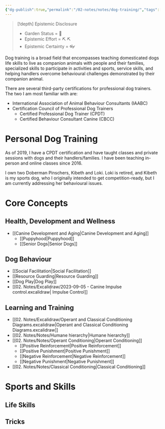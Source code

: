 ```yaml
---
{"dg-publish":true,"permalink":"/02-notes/notes/dog-training/","tags":["Note","Notes/MOC"],"created":"2024-07-02T16:06:16.674-03:00","updated":"2024-07-02T20:16:18.841-03:00"}
---
```


>[!depth] Epistemic Disclosure
>- Garden Status =  🌳
>- Epistemic Effort =  ⛏️ ⛏️
>- Epistemic Certainty =  👓

Dog training is a broad field that encompasses teaching domesticated dogs life skills to live as companion animals with people and their families, specialized skills to participate in activities and sports, service skills, and helping handlers overcome behavioural challenges demonstrated by their companion animal. 

There are several third-party certifications for professional dog trainers. The two I am most familiar with are: 
- International Association of Animal Behaviour Consultants (IAABC)
- Certification Council of Professional Dog Trainers
	- Certified Professional Dog Trainer (CPDT)
	- Certified Behaviour Consultant Canine (CBCC)
# Personal Dog Training
As of 2019, I have a CPDT certification and have taught classes and private sessions with dogs and their handlers/families. I have been teaching in-person and online classes since 2016.

I own two Doberman Pinschers, Kibeth and Loki. Loki is retired, and Kibeth is my sports dog, who I originally intended to get competition-ready, but I am currently addressing her behavioural issues. 

# Core Concepts
## Health, Development and Wellness
- [[Canine Development and Aging\|Canine Development and Aging]]
	- [[Puppyhood\|Puppyhood]]
	- [[Senior Dogs\|Senior Dogs]]


## Dog Behaviour
- [[Social Facilitation\|Social Facilitation]]
- [[Resource Guarding\|Resource Guarding]]
- [[Dog Play\|Dog Play]]
- [[02. Notes/Excalidraw/2023-09-05 - Canine Impulse control.excalidraw\| Impulse Control]]

## Learning and Training
- [[02. Notes/Excalidraw/Operant and Classical Conditioning Diagrams.excalidraw\|Operant and Classical Conditioning Diagrams.excalidraw]]
- [[02. Notes/Notes/Humane hierarchy\|Humane hierarchy]]
- [[02. Notes/Notes/Operant Conditioning\|Operant Conditioning]]
	- [[Positive Reinforcement\|Positive Reinforcement]]
	- [[Positive Punishment\|Positive Punishment]]
	- [[Negative Reinforcement\|Negative Reinforcement]]
	- [[Negative Punishment\|Negative Punishment]]
- [[02. Notes/Notes/Classical Conditioning\|Classical Conditioning]]


# Sports and Skills
## Life Skills

## Tricks


